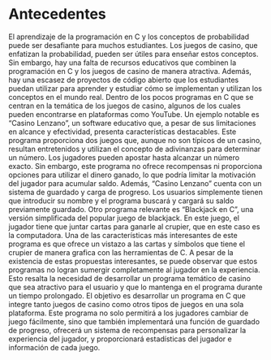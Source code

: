# Antecedentes
El aprendizaje de la programación en C y los conceptos de probabilidad puede ser desafiante para muchos estudiantes. Los juegos de casino, que enfatizan la probabilidad, pueden ser útiles para enseñar estos conceptos. Sin embargo, hay una falta de recursos educativos que combinen la programación en C y los juegos de casino de manera atractiva. Además, hay una escasez de proyectos de código abierto que los estudiantes puedan utilizar para aprender y estudiar cómo se implementan y utilizan los conceptos en el mundo real.
Dentro de los pocos programas en C que se centran en la temática de los juegos de casino, algunos de los cuales pueden encontrarse en plataformas como YouTube. Un ejemplo notable es “Casino Lenzano”, un software educativo que, a pesar de sus limitaciones en alcance y efectividad, presenta características destacables. Este programa proporciona dos juegos que, aunque no son típicos de un casino, resultan entretenidos y utilizan el concepto de adivinanzas para determinar un número. Los jugadores pueden apostar hasta alcanzar un número exacto. Sin embargo, este programa no ofrece recompensas ni proporciona opciones para utilizar el dinero ganado, lo que podría limitar la motivación del jugador para acumular saldo. Además, “Casino Lenzano” cuenta con un sistema de guardado y carga de progreso. Los usuarios simplemente tienen que introducir su nombre y el programa buscará y cargará su saldo previamente guardado. Otro programa relevante es “Blackjack en C”, una versión simplificada del popular juego de blackjack. En este juego, el jugador tiene que juntar cartas para ganarle al crupier, que en este caso es la computadora. Una de las características más interesantes de este programa es que ofrece un vistazo a las cartas y símbolos que tiene el crupier de manera grafica con las herramientas de C.
A pesar de la existencia de estas propuestas interesantes, se puede observar que estos programas no logran sumergir completamente al jugador en la experiencia. Esto resalta la necesidad de desarrollar un programa temático de casino que sea atractivo para el usuario y que lo mantenga en el programa durante un tiempo prolongado.  El objetivo es desarrollar un programa en C que integre tanto juegos de casino como otros tipos de juegos en una sola plataforma. Este programa no solo permitirá a los jugadores cambiar de juego fácilmente, sino que también implementará una función de guardado de progreso, ofrecerá un sistema de recompensas para personalizar la experiencia del jugador, y proporcionará estadísticas del jugador e información de cada juego. 


